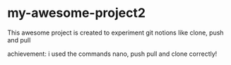 # my-awesome-project2

This awesome project is created to experiment git notions like clone, push and pull

achievement: i used the commands nano, push pull and clone correctly!


